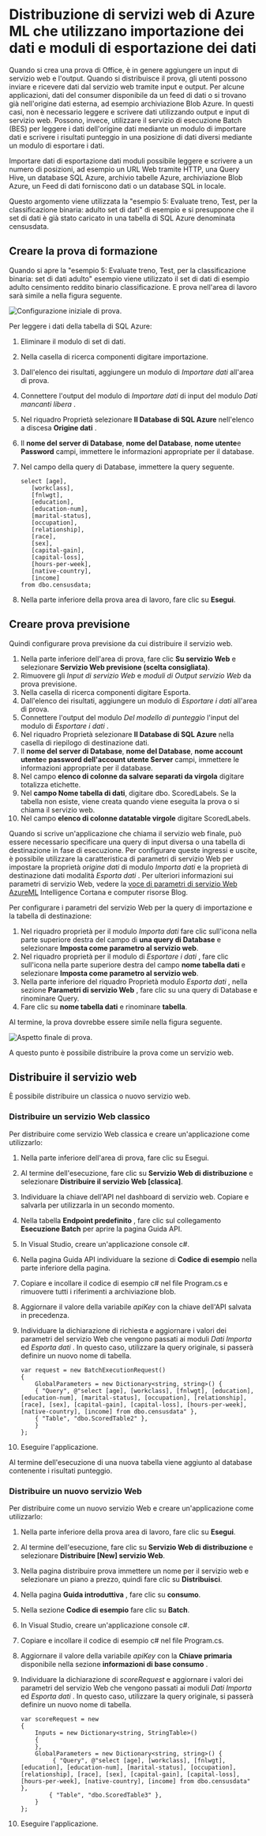 <properties
    pageTitle="Distribuzione di servizi web di Azure ML che utilizzano moduli dati importazione / esportazione dati | Microsoft Azure"
    description="Informazioni su come utilizzare i moduli dati Importa ed Esporta dati per inviare e ricevere dati da un servizio web."
    services="machine-learning"
    documentationCenter=""
    authors="vDonGlover"
    manager="raymondlaghaeian"
    editor=""/>

<tags
    ms.service="machine-learning"
    ms.workload="data-services"
    ms.tgt_pltfrm="na"
    ms.devlang="na"
    ms.topic="article"
    ms.date="08/12/2016"
    ms.author="v-donglo"/>



# <a name="deploying-azure-ml-web-services-that-use-data-import-and-data-export-modules"></a>Distribuzione di servizi web di Azure ML che utilizzano importazione dei dati e moduli di esportazione dei dati 

Quando si crea una prova di Office, è in genere aggiungere un input di servizio web e l'output. Quando si distribuisce il prova, gli utenti possono inviare e ricevere dati dal servizio web tramite input e output. Per alcune applicazioni, dati del consumer disponibile da un feed di dati o si trovano già nell'origine dati esterna, ad esempio archiviazione Blob Azure. In questi casi, non è necessario leggere e scrivere dati utilizzando output e input di servizio web. Possono, invece, utilizzare il servizio di esecuzione Batch (BES) per leggere i dati dell'origine dati mediante un modulo di importare dati e scrivere i risultati punteggio in una posizione di dati diversi mediante un modulo di esportare i dati.

Importare dati di esportazione dati moduli possibile leggere e scrivere a un numero di posizioni, ad esempio un URL Web tramite HTTP, una Query Hive, un database SQL Azure, archivio tabelle Azure, archiviazione Blob Azure, un Feed di dati forniscono dati o un database SQL in locale.

Questo argomento viene utilizzata la "esempio 5: Evaluate treno, Test, per la classificazione binaria: adulto set di dati" di esempio e si presuppone che il set di dati è già stato caricato in una tabella di SQL Azure denominata censusdata.

## <a name="create-the-training-experiment"></a>Creare la prova di formazione 
 
Quando si apre la "esempio 5: Evaluate treno, Test, per la classificazione binaria: set di dati adulto" esempio viene utilizzato il set di dati di esempio adulto censimento reddito binario classificazione. E prova nell'area di lavoro sarà simile a nella figura seguente.

![Configurazione iniziale di prova.](./media/machine-learning-web-services-that-use-import-export-modules/initial-look-of-experiment.png)
  

Per leggere i dati della tabella di SQL Azure:

1.  Eliminare il modulo di set di dati.
2.  Nella casella di ricerca componenti digitare importazione.
3.  Dall'elenco dei risultati, aggiungere un modulo di *Importare dati* all'area di prova.
4.  Connettere l'output del modulo di *Importare dati* di input del modulo *Dati mancanti libera* .
5.  Nel riquadro Proprietà selezionare **Il Database di SQL Azure** nell'elenco a discesa **Origine dati** .
6.  Il **nome del server di Database**, **nome del Database**, **nome utente**e **Password** campi, immettere le informazioni appropriate per il database.
7.  Nel campo della query di Database, immettere la query seguente.

        select [age],
           [workclass],
           [fnlwgt],
           [education],
           [education-num],
           [marital-status],
           [occupation],
           [relationship],
           [race],
           [sex],
           [capital-gain],
           [capital-loss],
           [hours-per-week],
           [native-country],
           [income]
        from dbo.censusdata;

8.  Nella parte inferiore della prova area di lavoro, fare clic su **Esegui**.

## <a name="create-the-predictive-experiment"></a>Creare prova previsione

Quindi configurare prova previsione da cui distribuire il servizio web.

1.  Nella parte inferiore dell'area di prova, fare clic **Su servizio Web** e selezionare **Servizio Web previsione (scelta consigliata)**.
2.  Rimuovere gli *Input di servizio Web* e *moduli di Output servizio Web* da prova previsione. 
3.  Nella casella di ricerca componenti digitare Esporta.
4.  Dall'elenco dei risultati, aggiungere un modulo di *Esportare i dati* all'area di prova.
5.  Connettere l'output del modulo *Del modello di punteggio* l'input del modulo di *Esportare i dati* . 
6.  Nel riquadro Proprietà selezionare **Il Database di SQL Azure** nella casella di riepilogo di destinazione dati.
7.  Il **nome del server di Database**, **nome del Database**, **nome account utente**e **password dell'account utente Server** campi, immettere le informazioni appropriate per il database.
8.  Nel campo **elenco di colonne da salvare separati da virgola** digitare totalizza etichette.
9.  Nel **campo Nome tabella di dati**, digitare dbo. ScoredLabels. Se la tabella non esiste, viene creata quando viene eseguita la prova o si chiama il servizio web.
10. Nel campo **elenco di colonne datatable virgole** digitare ScoredLabels.

Quando si scrive un'applicazione che chiama il servizio web finale, può essere necessario specificare una query di input diversa o una tabella di destinazione in fase di esecuzione. Per configurare queste ingressi e uscite, è possibile utilizzare la caratteristica di parametri di servizio Web per impostare la proprietà *origine dati* di modulo *Importa dati* e la proprietà di destinazione dati modalità *Esporta dati* .  Per ulteriori informazioni sui parametri di servizio Web, vedere la [voce di parametri di servizio Web AzureML](https://blogs.technet.microsoft.com/machinelearning/2014/11/25/azureml-web-service-parameters/) Intelligence Cortana e computer risorse Blog.

Per configurare i parametri del servizio Web per la query di importazione e la tabella di destinazione:

1.  Nel riquadro proprietà per il modulo *Importa dati* fare clic sull'icona nella parte superiore destra del campo di **una query di Database** e selezionare **Imposta come parametro al servizio web**.
2.  Nel riquadro proprietà per il modulo di *Esportare i dati* , fare clic sull'icona nella parte superiore destra del campo **nome tabella dati** e selezionare **Imposta come parametro al servizio web**.
3.  Nella parte inferiore del riquadro Proprietà modulo *Esporta dati* , nella sezione **Parametri di servizio Web** , fare clic su una query di Database e rinominare Query.
4.  Fare clic su **nome tabella dati** e rinominare **tabella**.

Al termine, la prova dovrebbe essere simile nella figura seguente.
 
![Aspetto finale di prova.](./media/machine-learning-web-services-that-use-import-export-modules/experiment-with-import-data-added.png)

A questo punto è possibile distribuire la prova come un servizio web.

## <a name="deploy-the-web-service"></a>Distribuire il servizio web 
È possibile distribuire un classica o nuovo servizio web.

### <a name="deploy-a-classic-web-service"></a>Distribuire un servizio Web classico

Per distribuire come servizio Web classica e creare un'applicazione come utilizzarlo:

1.  Nella parte inferiore dell'area di prova, fare clic su Esegui.
2.  Al termine dell'esecuzione, fare clic su **Servizio Web di distribuzione** e selezionare **Distribuire il servizio Web [classica]**.
3.  Individuare la chiave dell'API nel dashboard di servizio web. Copiare e salvarla per utilizzarla in un secondo momento.
4.  Nella tabella **Endpoint predefinito** , fare clic sul collegamento **Esecuzione Batch** per aprire la pagina Guida API.
5.  In Visual Studio, creare un'applicazione console c#.
6.  Nella pagina Guida API individuare la sezione di **Codice di esempio** nella parte inferiore della pagina.
7.  Copiare e incollare il codice di esempio c# nel file Program.cs e rimuovere tutti i riferimenti a archiviazione blob.
8.  Aggiornare il valore della variabile *apiKey* con la chiave dell'API salvata in precedenza.
9.  Individuare la dichiarazione di richiesta e aggiornare i valori dei parametri del servizio Web che vengono passati ai moduli *Dati Importa* ed *Esporta dati* . In questo caso, utilizzare la query originale, si passerà definire un nuovo nome di tabella.

        var request = new BatchExecutionRequest() 
        {   
            GlobalParameters = new Dictionary<string, string>() {
            { "Query", @"select [age], [workclass], [fnlwgt], [education], [education-num], [marital-status], [occupation], [relationship], [race], [sex], [capital-gain], [capital-loss], [hours-per-week], [native-country], [income] from dbo.censusdata" },
            { "Table", "dbo.ScoredTable2" },
            }
        };

10. Eseguire l'applicazione. 

Al termine dell'esecuzione di una nuova tabella viene aggiunto al database contenente i risultati punteggio.

### <a name="deploy-a-new-web-service"></a>Distribuire un nuovo servizio Web

Per distribuire come un nuovo servizio Web e creare un'applicazione come utilizzarlo:

1.  Nella parte inferiore della prova area di lavoro, fare clic su **Esegui**.
2.  Al termine dell'esecuzione, fare clic su **Servizio Web di distribuzione** e selezionare **Distribuire [New] servizio Web**.
3.  Nella pagina distribuire prova immettere un nome per il servizio web e selezionare un piano a prezzo, quindi fare clic su **Distribuisci**.
4.  Nella pagina **Guida introduttiva** , fare clic su **consumo**.
5.  Nella sezione **Codice di esempio** fare clic su **Batch**.
6.  In Visual Studio, creare un'applicazione console c#.
7.  Copiare e incollare il codice di esempio c# nel file Program.cs.
8.  Aggiornare il valore della variabile *apiKey* con la **Chiave primaria** disponibile nella sezione **informazioni di base consumo** .
9.  Individuare la dichiarazione di *scoreRequest* e aggiornare i valori dei parametri del servizio Web che vengono passati ai moduli *Dati Importa* ed *Esporta dati* . In questo caso, utilizzare la query originale, si passerà definire un nuovo nome di tabella.

        var scoreRequest = new
        {
            Inputs = new Dictionary<string, StringTable>()
            {
            },
            GlobalParameters = new Dictionary<string, string>() {
                 { "Query", @"select [age], [workclass], [fnlwgt], [education], [education-num], [marital-status], [occupation], [relationship], [race], [sex], [capital-gain], [capital-loss], [hours-per-week], [native-country], [income] from dbo.censusdata" },
                { "Table", "dbo.ScoredTable3" },
            }
        };

10. Eseguire l'applicazione. 
 

